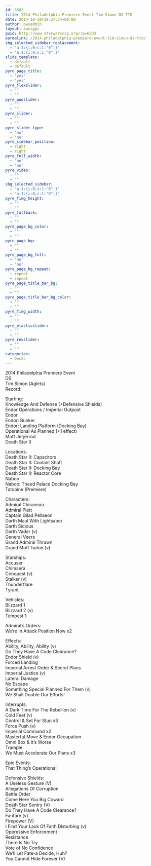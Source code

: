 ```yaml
---
id: 6503
title: 2014 Philadelphia Premiere Event Tim Simon DS TTO
date: 2014-10-10T19:37:34+00:00
author: pwsadmin
layout: swccgpc
guid: http://www.starwarsccg.org/?p=6503
permalink: /2014-philadelphia-premiere-event-tim-simon-ds-tto/
sbg_selected_sidebar_replacement:
  - 'a:1:{i:0;s:1:"0";}'
  - 'a:1:{i:0;s:1:"0";}'
slide_template:
  - default
  - default
pyre_page_title:
  - 'yes'
  - 'yes'
pyre_flexslider:
  - ""
  - ""
pyre_wooslider:
  - ""
  - ""
pyre_slider:
  - ""
  - ""
pyre_slider_type:
  - 'no'
  - 'no'
pyre_sidebar_position:
  - right
  - right
pyre_full_width:
  - 'no'
  - 'no'
pyre_video:
  - ""
  - ""
sbg_selected_sidebar:
  - 'a:1:{i:0;s:1:"0";}'
  - 'a:1:{i:0;s:1:"0";}'
pyre_fimg_height:
  - ""
  - ""
pyre_fallback:
  - ""
  - ""
pyre_page_bg_color:
  - ""
  - ""
pyre_page_bg:
  - ""
  - ""
pyre_page_bg_full:
  - 'no'
  - 'no'
pyre_page_bg_repeat:
  - repeat
  - repeat
pyre_page_title_bar_bg:
  - ""
  - ""
pyre_page_title_bar_bg_color:
  - ""
  - ""
pyre_fimg_width:
  - ""
  - ""
pyre_elasticslider:
  - ""
  - ""
pyre_revslider:
  - ""
  - ""
categories:
  - Decks
---
```

2014 Philadelphia Premiere Event  
DS  
Tim Simon (Aglets)  
Record:

Starting:  
Knowledge And Defense (+Defensive Shields)  
Endor Operations / Imperial Outpost  
Endor  
Endor: Bunker  
Endor: Landing Platform (Docking Bay)  
Operational As Planned (+1 effect)  
Moff Jerjerrod  
Death Star II

Locations:  
Death Star II: Capacitors  
Death Star II: Coolant Shaft  
Death Star II: Docking Bay  
Death Star II: Reactor Core  
Naboo  
Naboo: Theed Palace Docking Bay  
Tatooine (Premiere)

Characters:  
Admiral Chiraneau  
Admiral Piett  
Captain Gilad Pellaeon  
Darth Maul With Lightsaber  
Darth Sidious  
Darth Vader (v)  
General Veers  
Grand Admiral Thrawn  
Grand Moff Tarkin (v)

Starships:  
Accuser  
Chimaera  
Conquest (v)  
Stalker (v)  
Thunderflare  
Tyrant

Vehicles:  
Blizzard 1  
Blizzard 2 (v)  
Tempest 1

Admiral&#8217;s Orders:  
We&#8217;re In Attack Position Now x2

Effects:  
Ability, Ability, Ability (v)  
Do They Have A Code Clearance?  
Endor Shield (v)  
Forced Landing  
Imperial Arrest Order & Secret Plans  
Imperial Justice (v)  
Lateral Damage  
No Escape  
Something Special Planned For Them (v)  
We Shall Double Our Efforts!

Interrupts:  
A Dark Time For The Rebellion (v)  
Cold Feet (v)  
Control & Set For Stun x3  
Force Push (v)  
Imperial Command x2  
Masterful Move & Endor Occupation  
Omni Box & It&#8217;s Worse  
Trample  
We Must Accelerate Our Plans x3

Epic Events:  
That Thing&#8217;s Operational

Defensive Shields:  
A Useless Gesture (V)  
Allegations Of Corruption  
Battle Order  
Come Here You Big Coward  
Death Star Sentry (V)  
Do They Have A Code Clearance?  
Fanfare (v)  
Firepower (V)  
I Find Your Lack Of Faith Disturbing (v)  
Oppressive Enforcement  
Resistance  
There Is No Try  
Vote of No Confidence  
We&#8217;ll Let Fate-a Decide, Huh?  
You Cannot Hide Forever (V)
